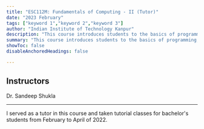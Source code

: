 ```yaml
---
title: "ESC112M: Fundamentals of Computing - II (Tutor)"
date: "2023 February"
tags: ["keyword 1","keyword 2","keyword 3"]
author: "Indian Institute of Technology Kanpur"
description: "This course introduces students to the basics of programming, using C as the language of instruction." 
summary: "This course introduces students to the basics of programming, using C as the language of instruction." 
showToc: false
disableAnchoredHeadings: false

---
```


## Instructors

Dr. Sandeep Shukla

---
I served as a tutor in this course and taken tutorial classes for bachelor's students from February to April of 2022. 


